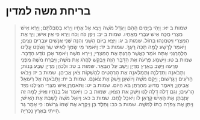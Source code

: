 # בריחת משה למדין

> שמות ב יא: וַיְהִי בַּיָּמִים הָהֵם וַיִּגְדַּל מֹשֶׁה וַיֵּצֵא אֶל אֶחָיו וַיַּרְא בְּסִבְלֹתָם; וַיַּרְא אִישׁ מִצְרִי מַכֶּה אִישׁ עִבְרִי מֵאֶחָיו.
> שמות ב יב: וַיִּפֶן כֹּה וָכֹה וַיַּרְא כִּי אֵין אִישׁ; וַיַּךְ אֶת הַמִּצְרִי וַיִּטְמְנֵהוּ בַּחוֹל.
> שמות ב יג: וַיֵּצֵא בַּיּוֹם הַשֵּׁנִי וְהִנֵּה שְׁנֵי אֲנָשִׁים עִבְרִים נִצִּים; וַיֹּאמֶר לָרָשָׁע לָמָּה תַכֶּה רֵעֶךָ.
> שמות ב יד: וַיֹּאמֶר מִי שָׂמְךָ לְאִישׁ שַׂר וְשֹׁפֵט עָלֵינוּ הַלְהָרְגֵנִי אַתָּה אֹמֵר כַּאֲשֶׁר הָרַגְתָּ אֶת הַמִּצְרִי; וַיִּירָא מֹשֶׁה וַיֹּאמַר אָכֵן נוֹדַע הַדָּבָר.
> שמות ב טו: וַיִּשְׁמַע פַּרְעֹה אֶת הַדָּבָר הַזֶּה וַיְבַקֵּשׁ לַהֲרֹג אֶת מֹשֶׁה; וַיִּבְרַח מֹשֶׁה מִפְּנֵי פַרְעֹה וַיֵּשֶׁב בְּאֶרֶץ מִדְיָן וַיֵּשֶׁב עַל הַבְּאֵר.
> שמות ב טז: וּלְכֹהֵן מִדְיָן שֶׁבַע בָּנוֹת; וַתָּבֹאנָה וַתִּדְלֶנָה וַתְּמַלֶּאנָה אֶת הָרְהָטִים לְהַשְׁקוֹת צֹאן אֲבִיהֶן.
> שמות ב יז: וַיָּבֹאוּ הָרֹעִים וַיְגָרְשׁוּם; וַיָּקָם מֹשֶׁה וַיּוֹשִׁעָן וַיַּשְׁקְ אֶת צֹאנָם.
> שמות ב יח: וַתָּבֹאנָה אֶל רְעוּאֵל אֲבִיהֶן; וַיֹּאמֶר מַדּוּעַ מִהַרְתֶּן בֹּא הַיּוֹם.
> שמות ב יט: וַתֹּאמַרְןָ אִישׁ מִצְרִי הִצִּילָנוּ מִיַּד הָרֹעִים; וְגַם דָּלֹה דָלָה לָנוּ וַיַּשְׁקְ אֶת הַצֹּאן.
> שמות ב כ: וַיֹּאמֶר אֶל בְּנֹתָיו וְאַיּוֹ; לָמָּה זֶּה עֲזַבְתֶּן אֶת הָאִישׁ קִרְאֶן לוֹ וְיֹאכַל לָחֶם.
> שמות ב כא: וַיּוֹאֶל מֹשֶׁה לָשֶׁבֶת אֶת הָאִישׁ; וַיִּתֵּן אֶת צִפֹּרָה בִתּוֹ לְמֹשֶׁה.
> שמות ב כב: וַתֵּלֶד בֵּן וַיִּקְרָא אֶת שְׁמוֹ גֵּרְשֹׁם:  כִּי אָמַר גֵּר הָיִיתִי בְּאֶרֶץ נָכְרִיָּה. 
 

